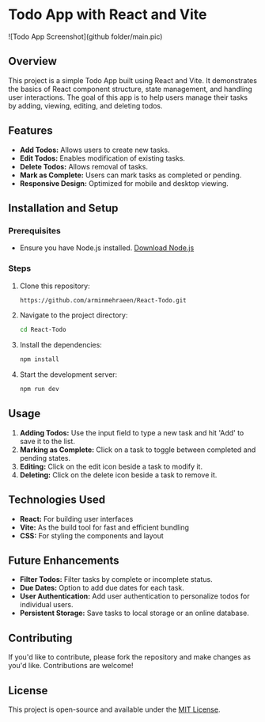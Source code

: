 # Todo App with React and Vite

![Todo App Screenshot](github folder/main.pic)

## Overview

This project is a simple Todo App built using React and Vite. It demonstrates the basics of React component structure, state management, and handling user interactions. The goal of this app is to help users manage their tasks by adding, viewing, editing, and deleting todos.

## Features

- **Add Todos:** Allows users to create new tasks.
- **Edit Todos:** Enables modification of existing tasks.
- **Delete Todos:** Allows removal of tasks.
- **Mark as Complete:** Users can mark tasks as completed or pending.
- **Responsive Design:** Optimized for mobile and desktop viewing.

## Installation and Setup

### Prerequisites

- Ensure you have Node.js installed. [Download Node.js](https://nodejs.org/)

### Steps

1. Clone this repository:
   ```bash
   https://github.com/arminmehraeen/React-Todo.git
   ```

2. Navigate to the project directory:
   ```bash
   cd React-Todo
   ```

3. Install the dependencies:
   ```bash
   npm install
   ```

4. Start the development server:
   ```bash
   npm run dev
   ```

## Usage

1. **Adding Todos:** Use the input field to type a new task and hit 'Add' to save it to the list.
2. **Marking as Complete:** Click on a task to toggle between completed and pending states.
3. **Editing:** Click on the edit icon beside a task to modify it.
4. **Deleting:** Click on the delete icon beside a task to remove it.

## Technologies Used

- **React:** For building user interfaces
- **Vite:** As the build tool for fast and efficient bundling
- **CSS:** For styling the components and layout

## Future Enhancements

- **Filter Todos:** Filter tasks by complete or incomplete status.
- **Due Dates:** Option to add due dates for each task.
- **User Authentication:** Add user authentication to personalize todos for individual users.
- **Persistent Storage:** Save tasks to local storage or an online database.

## Contributing

If you'd like to contribute, please fork the repository and make changes as you'd like. Contributions are welcome!

## License

This project is open-source and available under the [MIT License](LICENSE).
